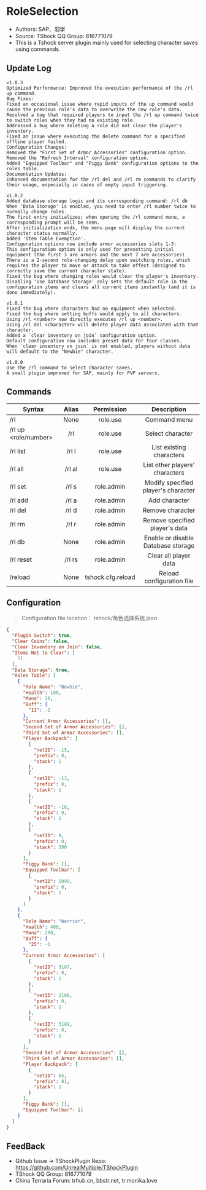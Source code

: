 # RoleSelection

- Authors: SAP、羽学
- Source:  TShock QQ Group: 816771079
- This is a Tshock server plugin mainly used for selecting character saves using commands.

## Update Log

```
v1.0.3
Optimized Performance: Improved the execution performance of the /rl up command.
Bug Fixes:
Fixed an occasional issue where rapid inputs of the up command would cause the previous role's data to overwrite the new role's data.
Resolved a bug that required players to input the /rl up command twice to switch roles when they had no existing role.
Addressed a bug where deleting a role did not clear the player's inventory.
Fixed an issue where executing the delete command for a specified offline player failed.
Configuration Changes:
Removed the "First Set of Armor Accessories" configuration option.
Removed the "Refresh Interval" configuration option.
Added "Equipped Toolbar" and "Piggy Bank" configuration options to the roles table.
Documentation Updates:
Enhanced documentation for the /rl del and /rl rm commands to clarify their usage, especially in cases of empty input triggering.

v1.0.2
Added database storage logic and its corresponding command: /rl db
When 'Data Storage' is enabled, you need to enter /rl number twice to normally change roles.
The first entry initializes; when opening the /rl command menu, a corresponding prompt will be seen.
After initialization ends, the menu page will display the current character status normally.
Added 'Item Table Exemption'.
Configuration options now include armor accessories slots 1-3:
This configuration option is only used for presetting initial equipment (the first 3 are armors and the next 7 are accessories).
There is a 2-second role-changing delay upon switching roles, which requires the player to move or attack to take effect (designed to correctly save the current character state).
Fixed the bug where changing roles would clear the player's inventory.
Disabling 'Use Database Storage' only sets the default role in the configuration items and clears all current items instantly (and it is done immediately).

v1.0.1
Fixed the bug where characters had no equipment when selected.
Fixed the bug where setting buffs would apply to all characters.
Using /rl <number> now directly executes /rl up <number>.
Using /rl del <character> will delete player data associated with that character.
Added a `clear inventory on join` configuration option.
Default configuration now includes preset data for four classes.
When `clear inventory on join` is not enabled, players without data will default to the "Newbie" character.

v1.0.0
Use the /rl command to select character saves.
A small plugin improved for SAP, mainly for PVP servers.
```

## Commands

| Syntax                             | Alias  |       Permission       |                   Description                   |
| -------------------------------- | :---: | :--------------: | :--------------------------------------: |
| /rl  | None |   role.use    |    Command menu    |
| /rl up <role/number> | /rl <number> |   role.use    |    Select character    |
| /rl list | /rl l |   role.use    |    List existing characters    |
| /rl all | /rl al |   role.use    |    List other players' characters    |
| /rl set <player name> <role> | /rl s |   role.admin    |    Modify specified player's character    |
| /rl add <role> | /rl a |   role.admin    |    Add character    |
| /rl del <role> | /rl d |   role.admin    |    Remove character    |
| /rl rm <player name> | /rl r |   role.admin    |    Remove specified player's data    |
| /rl db | None |   role.admin    |    Enable or disable Database storage    |
| /rl reset | /rl rs |   role.admin    |    Clear all player data    |
| /reload  | None |   tshock.cfg.reload    |    Reload configuration file    |

## Configuration
> Configuration file location： tshock/角色选择系统.json
```json
{
  "Plugin Switch": true,
  "Clear Coins": false,
  "Clear Inventory on Join": false,
  "Items Not to Clear": [
    71
  ],
  "Data Storage": true,
  "Roles Table": [
    {
      "Role Name": "Newbie",
      "Health": 100,
      "Mana": 20,
      "Buff": {
        "11": -1
      },
      "Current Armor Accessories": [],
      "Second Set of Armor Accessories": [],
      "Third Set of Armor Accessories": [],
      "Player Backpack": [
        {
          "netID": -15,
          "prefix": 0,
          "stack": 1
        },
        {
          "netID": -13,
          "prefix": 0,
          "stack": 1
        },
        {
          "netID": -16,
          "prefix": 0,
          "stack": 1
        },
        {
          "netID": 9,
          "prefix": 0,
          "stack": 500
        }
      ],
      "Piggy Bank": [],
      "Equipped Toolbar": [
        {
          "netID": 5098,
          "prefix": 0,
          "stack": 1
        }
      ]
    },
    {
      "Role Name": "Warrior",
      "Health": 400,
      "Mana": 200,
      "Buff": {
        "25": -1
      },
      "Current Armor Accessories": [
        {
          "netID": 3187,
          "prefix": 0,
          "stack": 1
        },
        {
          "netID": 3188,
          "prefix": 0,
          "stack": 1
        },
        {
          "netID": 3189,
          "prefix": 0,
          "stack": 1
        }
      ],
      "Second Set of Armor Accessories": [],
      "Third Set of Armor Accessories": [],
      "Player Backpack": [
        {
          "netID": 65,
          "prefix": 81,
          "stack": 1
        }
      ],
      "Piggy Bank": [],
      "Equipped Toolbar": []
    }
  ]
}
```
## FeedBack
- Github Issue -> TShockPlugin Repo: https://github.com/UnrealMultiple/TShockPlugin
- TShock QQ Group: 816771079
- China Terraria Forum: trhub.cn, bbstr.net, tr.monika.love